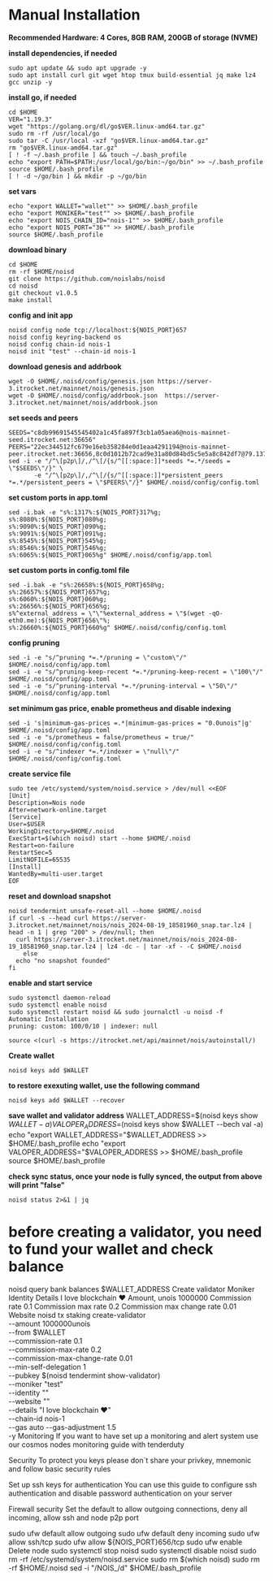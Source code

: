 # Manual Installation

**Recommended Hardware: 4 Cores, 8GB RAM, 200GB of storage (NVME)**

**install dependencies, if needed**
```
sudo apt update && sudo apt upgrade -y
sudo apt install curl git wget htop tmux build-essential jq make lz4 gcc unzip -y
```

**install go, if needed**
```
cd $HOME
VER="1.19.3"
wget "https://golang.org/dl/go$VER.linux-amd64.tar.gz"
sudo rm -rf /usr/local/go
sudo tar -C /usr/local -xzf "go$VER.linux-amd64.tar.gz"
rm "go$VER.linux-amd64.tar.gz"
[ ! -f ~/.bash_profile ] && touch ~/.bash_profile
echo "export PATH=$PATH:/usr/local/go/bin:~/go/bin" >> ~/.bash_profile
source $HOME/.bash_profile
[ ! -d ~/go/bin ] && mkdir -p ~/go/bin
```

**set vars**
```
echo "export WALLET="wallet"" >> $HOME/.bash_profile
echo "export MONIKER="test"" >> $HOME/.bash_profile
echo "export NOIS_CHAIN_ID="nois-1"" >> $HOME/.bash_profile
echo "export NOIS_PORT="36"" >> $HOME/.bash_profile
source $HOME/.bash_profile
```

**download binary**
```
cd $HOME
rm -rf $HOME/noisd
git clone https://github.com/noislabs/noisd
cd noisd
git checkout v1.0.5
make install
```

**config and init app**
```
noisd config node tcp://localhost:${NOIS_PORT}657
noisd config keyring-backend os
noisd config chain-id nois-1
noisd init "test" --chain-id nois-1
```

**download genesis and addrbook**
```
wget -O $HOME/.noisd/config/genesis.json https://server-3.itrocket.net/mainnet/nois/genesis.json
wget -O $HOME/.noisd/config/addrbook.json  https://server-3.itrocket.net/mainnet/nois/addrbook.json
```

**set seeds and peers**
```
SEEDS="c8db99691545545402a1c45fa897f3cb1a05aea6@nois-mainnet-seed.itrocket.net:36656"
PEERS="22ec344512fc679e16eb358284e0d1eaa4291194@nois-mainnet-peer.itrocket.net:36656,8c0d1012b72cad9e31a80d84bd5c5e5a8c842df7@79.137.70.143:26636,431da00c2d201821ab508f69b193cce6da420119@65.108.134.47:17356,922d90c7ef1840c984fcfa387a491c8d3c4481dc@65.108.141.109:55656,2e2a668f34996d8284b7e8553a8a8698b6e0cb35@65.109.53.24:36656,e4a5fa4e5a02fa3f2fbe2cdd38f657c0270fc927@176.9.157.142:17356,00852ba0bfdf20aac74369b1a5c43e50668c9738@135.181.128.114:17356,a792606ff664a478abc2ed046b3f762a42263c5b@65.109.16.125:27656,3faff1e60b60a5ef64549c0adc0a6b1a6fc48041@149.50.102.46:17356,3dd1bb1423a3dde567d1645b999af4592d53d2d0@65.109.62.179:36656,1ff95efbb1fc681ab3302e8da70370c6e4f1462f@[2a01:4f9:6b:2e5b::17]:26656,b1e7765bf3995fba9ce10a843a735941a03e2356@38.146.3.230:17356,379c0e32463be66e5cf8d13d62eb87ddb1a702c2@142.132.152.46:47656,66834b4290c33c3d24b7f63de77feb23d056daf4@142.132.156.99:40136,0cf59ab91e4a96d6e5427d903644edd18d9421d1@142.132.248.138:26786,8c13a85248a7dcec574f4208c7ecb9b7b9481b84@51.81.49.59:17356,b8711d88e017e33753a59abd9e202744ddf3f9a5@148.251.8.186:33656,1bcddb31796d893af9aef1cf3a5c8d19cb8cca8c@162.55.245.149:2240,e409b5ae06ff0917de94f1fb636fd833ddaf9810@51.89.98.102:55726,e62849ea53f3f0c926f0ffe8bd6a2645672d875a@213.239.199.149:26656,239b5b0c66b756f8cf1dcfb92c78ef04d8bde4c8@46.4.91.49:33656,145fb4c869394d846e91cb84c6d9efe1515c0846@144.76.97.251:33656,488a9213c915556a8e0327418cd81fd69362ccb1@65.109.115.226:17356,e541e3a182bcb8d8da8cea17716d12f0b730a0a6@144.76.40.53:17356,f92b0009f979b7c04f1b71b7eab0ffdff7a321ff@51.91.105.152:17356,6ef1914f30ac7becdf2c718b65c61cd618b7021a@57.128.144.242:26656,49a52421e508e87c37b1efee2f909ce7ad176975@[2001:bc8:702:16d0::3]:26656,0371e0701ba6aaf231d147d49cdd67735d64495a@65.109.104.118:60656,68188114b583f054fd530cc9a275820e3d1c0f86@51.159.2.19:22273,f03752476d5f328b26960e20b6101a68c3c9cd6d@65.109.112.170:27656,e2bec7bc206f0491f6652e9d55d1943f6b969d70@213.190.31.82:17356,e84cbe410271d84b2968c46881522bd3e9726898@144.76.30.36:15663,9f81dbe93027b0d802319349abcc2275eef4dc40@162.55.34.91:26656,91952caf57ac1c26738f069d2e79ca9b539f641d@135.181.198.17:26656,7bd2beda636ef3077d349a0bacf6fca87c8d9b65@144.76.63.67:26806,cca26eaecd8d5250794db3b1378714130b03513c@89.233.107.72:17356,fb6eef6435d3fa3cfca9ee00c06d9cf7a18767d8@65.108.120.251:26656,171b9d4700909ec297641aa8a69d45b4149f0d1d@141.94.193.28:55726,ee7ee30cf738d64498e2448c0c27e915bc3cab0b@5.181.190.114:17656,09992768a81082f0117b771bb4fcba0cd331efa2@65.109.93.44:17356,c49c510b0e1323240f9b302c6d85fe6df186bd45@5.9.81.187:37656,8f36fd1d1b8718e54053b64717ddbbbe2a4e6d3d@154.53.44.239:26656,3a516737162cd213beed4a1ebfee7e3e29e0c3e2@94.130.138.48:30656"
sed -i -e "/^\[p2p\]/,/^\[/{s/^[[:space:]]*seeds *=.*/seeds = \"$SEEDS\"/}" \
       -e "/^\[p2p\]/,/^\[/{s/^[[:space:]]*persistent_peers *=.*/persistent_peers = \"$PEERS\"/}" $HOME/.noisd/config/config.toml
```

**set custom ports in app.toml**
```
sed -i.bak -e "s%:1317%:${NOIS_PORT}317%g;
s%:8080%:${NOIS_PORT}080%g;
s%:9090%:${NOIS_PORT}090%g;
s%:9091%:${NOIS_PORT}091%g;
s%:8545%:${NOIS_PORT}545%g;
s%:8546%:${NOIS_PORT}546%g;
s%:6065%:${NOIS_PORT}065%g" $HOME/.noisd/config/app.toml
```

**set custom ports in config.toml file**
```
sed -i.bak -e "s%:26658%:${NOIS_PORT}658%g;
s%:26657%:${NOIS_PORT}657%g;
s%:6060%:${NOIS_PORT}060%g;
s%:26656%:${NOIS_PORT}656%g;
s%^external_address = \"\"%external_address = \"$(wget -qO- eth0.me):${NOIS_PORT}656\"%;
s%:26660%:${NOIS_PORT}660%g" $HOME/.noisd/config/config.toml
```

**config pruning**
```
sed -i -e "s/^pruning *=.*/pruning = \"custom\"/" $HOME/.noisd/config/app.toml
sed -i -e "s/^pruning-keep-recent *=.*/pruning-keep-recent = \"100\"/" $HOME/.noisd/config/app.toml
sed -i -e "s/^pruning-interval *=.*/pruning-interval = \"50\"/" $HOME/.noisd/config/app.toml
```

**set minimum gas price, enable prometheus and disable indexing**
```
sed -i 's|minimum-gas-prices =.*|minimum-gas-prices = "0.0unois"|g' $HOME/.noisd/config/app.toml
sed -i -e "s/prometheus = false/prometheus = true/" $HOME/.noisd/config/config.toml
sed -i -e "s/^indexer *=.*/indexer = \"null\"/" $HOME/.noisd/config/config.toml
```

**create service file**
```
sudo tee /etc/systemd/system/noisd.service > /dev/null <<EOF
[Unit]
Description=Nois node
After=network-online.target
[Service]
User=$USER
WorkingDirectory=$HOME/.noisd
ExecStart=$(which noisd) start --home $HOME/.noisd
Restart=on-failure
RestartSec=5
LimitNOFILE=65535
[Install]
WantedBy=multi-user.target
EOF
```

**reset and download snapshot**
```
noisd tendermint unsafe-reset-all --home $HOME/.noisd
if curl -s --head curl https://server-3.itrocket.net/mainnet/nois/nois_2024-08-19_18581960_snap.tar.lz4 | head -n 1 | grep "200" > /dev/null; then
  curl https://server-3.itrocket.net/mainnet/nois/nois_2024-08-19_18581960_snap.tar.lz4 | lz4 -dc - | tar -xf - -C $HOME/.noisd
    else
  echo "no snapshot founded"
fi
```

**enable and start service**
```
sudo systemctl daemon-reload
sudo systemctl enable noisd
sudo systemctl restart noisd && sudo journalctl -u noisd -f
Automatic Installation
pruning: custom: 100/0/10 | indexer: null

source <(curl -s https://itrocket.net/api/mainnet/nois/autoinstall/)
```
**Create wallet**
```
noisd keys add $WALLET
```

**to restore exexuting wallet, use the following command**
```
noisd keys add $WALLET --recover
```

**save wallet and validator address**
WALLET_ADDRESS=$(noisd keys show $WALLET -a)
VALOPER_ADDRESS=$(noisd keys show $WALLET --bech val -a)
echo "export WALLET_ADDRESS="$WALLET_ADDRESS >> $HOME/.bash_profile
echo "export VALOPER_ADDRESS="$VALOPER_ADDRESS >> $HOME/.bash_profile
source $HOME/.bash_profile

**check sync status, once your node is fully synced, the output from above will print "false"**
```
noisd status 2>&1 | jq 
```

# before creating a validator, you need to fund your wallet and check balance
noisd query bank balances $WALLET_ADDRESS 
Create validator
Moniker
Identity
Details
I love blockchain ❤️
Amount, unois
1000000
Commission rate
0.1
Commission max rate
0.2
Commission max change rate
0.01
Website
noisd tx staking create-validator \
--amount 1000000unois \
--from $WALLET \
--commission-rate 0.1 \
--commission-max-rate 0.2 \
--commission-max-change-rate 0.01 \
--min-self-delegation 1 \
--pubkey $(noisd tendermint show-validator) \
--moniker "test" \
--identity "" \
--website "" \
--details "I love blockchain ❤️" \
--chain-id nois-1 \
--gas auto --gas-adjustment 1.5 \
-y
Monitoring
If you want to have set up a monitoring and alert system use our cosmos nodes monitoring guide with tenderduty

Security
To protect you keys please don`t share your privkey, mnemonic and follow basic security rules

Set up ssh keys for authentication
You can use this guide to configure ssh authentication and disable password authentication on your server

Firewall security
Set the default to allow outgoing connections, deny all incoming, allow ssh and node p2p port

sudo ufw default allow outgoing 
sudo ufw default deny incoming 
sudo ufw allow ssh/tcp 
sudo ufw allow ${NOIS_PORT}656/tcp
sudo ufw enable
Delete node
sudo systemctl stop noisd
sudo systemctl disable noisd
sudo rm -rf /etc/systemd/system/noisd.service
sudo rm $(which noisd)
sudo rm -rf $HOME/.noisd
sed -i "/NOIS_/d" $HOME/.bash_profile
